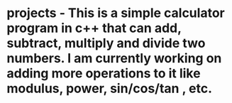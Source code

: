 # projects - This is a simple calculator program  in c++ that can add, subtract, multiply and divide two numbers. I am currently working on adding more operations to it like modulus, power, sin/cos/tan , etc.